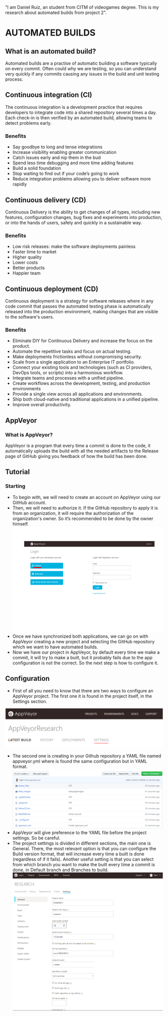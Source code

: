"I am Daniel Ruiz, an student from CITM of videogames degree. This is my research about automated builds from project 2".

# AUTOMATED BUILDS

## What is an automated build?
Automated builds are a practise of automatic building a software typically on every commit. Often could why we are testing, so you can understand very quickly if any commits causing any issues in the build and unit testing process.

## Continuous integration (CI)
  The continuous integration is a development practice that requires developers to integrate code into a shared repository several times a day. Each check-in is then verified by an automated build, allowing teams to detect problems early.

### Benefits
- Say goodbye to long and tense integrations
- Increase visibility enabling greater communication
- Catch issues early and nip them in the bud
- Spend less time debugging and more time adding features
- Build a solid foundation
- Stop waiting to find out if your code’s going to work
- Reduce integration problems allowing you to deliver software more rapidly

## Continuous delivery (CD)
Continuous Delivery is the ability to get changes of all types, including new features, configuration changes, bug fixes and experiments into production, or into the hands of users, safely and quickly in a sustainable way.

### Benefits
- Low risk releases: make the software deployments painless 
- Faster time to market
- Higher quality
- Lower costs
- Better products
- Happier team

## Continuous deployment (CD)
Continuous deployment is a strategy for software releases where in any code commit that passes the automated testing phase is automatically released into the production environment, making changes that are visible to the software's users.

### Benefits
- Eliminate DIY for Continuous Delivery and increase the focus on the product.
- Automate the repetitive tasks and focus on actual testing.
- Make deployments frictionless without compromising security.
- Scale from a single application to an Enterprise IT portfolio.
- Connect your existing tools and technologies (such as CI providers, DevOps tools, or scripts) into a harmonious workflow.
- Integrate teams and processes with a unified pipeline.
- Create workflows across the development, testing, and production environments
- Provide a single view across all applications and environments.
- Ship both cloud-native and traditional applications in a unified pipeline.
- Improve overall productivity.

## AppVeyor

### What is AppVeyor?
AppVeyor is a program that every time a commit is done to the code, it automatically uploads the build with all the needed artifacts to the Release page of GitHub giving you feedback of how the build has been done.

## Tutorial

### Starting
- To begin with, we will need to create an account on AppVeyor using our GitHub account.
- Then, we will need to authorize it. If the GitHub repository to apply it is from an organization, it will require the authorization of the organization's owner. So it’s recommended to be done by the owner himself.
![](Docs/Images/captura1.png)
- Once we have synchronized both applications, we can go on with AppVeyor creating a new project and selecting the GitHub repository which we want to have automated builds.
- Now we have our project in AppVeyor, by default every time we make a commit, it will try to make a built, but it probably fails due to the app configuration is not the correct. So the next step is how to configure it.

## Configuration
- First of all you need to know that there are two ways to configure an AppVeyor project. The first one it is found in the project itself, in the Settings section.

![](Docs/Images/captura2.png)
- The second one is creating in your Github repository a YAML file named appveyor.yml where is found the same configuration but in YAML format.
![](Docs/Images/captura3.png)
- AppVeyor will give preference to the YAML file before the project settings. So be careful.
- The project settings is divided in different sections, the main one is General. There, the most relevant option is that you can configure the Build version format, that will increase every time a built is done (regardless of if it fails). Another useful setting is that you can select from which branch you want to make the built every time a commit is done, in Default branch and Branches to build.
![](Docs/Images/captura4.png)



